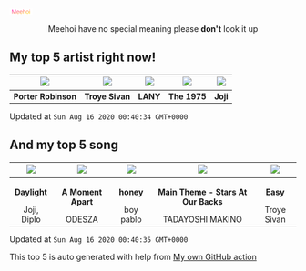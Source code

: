 ![Meehoi Logo](https://github.com/beam41/beam41/raw/master/mh.svg)
<p align="center">Meehoi have no special meaning please <b>don't</b> look it up</p>

## My top 5 artist right now!
<!-- table start -->
|<img src="https://i.scdn.co/image/50c288dcdab974637f634438faeafbd4a96ece81">|<img src="https://i.scdn.co/image/97cc8b63e62072026056deb171bb41f52f506613">|<img src="https://i.scdn.co/image/7242d5d165e671eacf02cee6533a005fc1f5c6ca">|<img src="https://i.scdn.co/image/1717dac024e71f64ec421a658c7a9769d41ce251">|<img src="https://i.scdn.co/image/5386e44d5e07dc662c0d6f14c3ae9c47e8898e06">|
| :---: | :---: | :---: | :---: | :---: |
|<b>Porter Robinson</b>|<b>Troye Sivan</b>|<b>LANY</b>|<b>The 1975</b>|<b>Joji</b>|

Updated at `Sun Aug 16 2020 00:40:34 GMT+0000`
<!-- table end -->

## And my top 5 song
<!-- table song start -->
|<img src="https://i.scdn.co/image/ab67616d00001e020e991b59cee17246a5e604d0">|<img src="https://i.scdn.co/image/ab67616d00001e0299a3a1c380019cdc2ba9b8c2">|<img src="https://i.scdn.co/image/ab67616d00001e02249e7e07a7e0100ebb8bfc11">|<img src="https://i.scdn.co/image/ab67616d00001e0268ba2b1dfd40ee88ef406483">|<img src="https://i.scdn.co/image/ab67616d00001e02acd22b93c9521a25e0210109">|
| :---: | :---: | :---: | :---: | :---: |
|<p><b>Daylight</b></p> Joji, Diplo|<p><b>A Moment Apart</b></p> ODESZA|<p><b>honey</b></p> boy pablo|<p><b>Main Theme - Stars At Our Backs</b></p> TADAYOSHI MAKINO|<p><b>Easy</b></p> Troye Sivan|

Updated at `Sun Aug 16 2020 00:40:35 GMT+0000`
<!-- table song end -->

This top 5 is auto generated with help from [My own GitHub action](https://github.com/beam41/spotify-listening)
